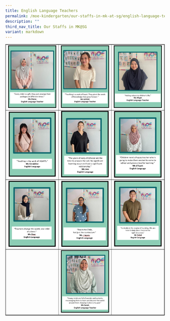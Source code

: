 ```yaml
---
title: English Language Teachers
permalink: /moe-kindergarten/our-staffs-in-mk-at-sg/english-language-teachers/
description: ""
third_nav_title: Our Staffs in MK@SG
variant: markdown
---
```

<table style="border-collapse: collapse; width: 100%;" border="">
<tbody>
<tr>
<td style="width: 33.3333%;"><img src="/images/MOE Kindergarten/Ms_Diana.png"></td>
<td style="width: 33.3333%;"><img src="/images/MOE Kindergarten/Ashilah_EL.png"></td>
<td style="width: 33.3333%;"><img src="/images/MOE Kindergarten/Afiqah_EL.png"></td>
</tr>
<tr>
<td style="width: 33.3333%;"><img src="/images/elt7.png"></td>
<td style="width: 33.3333%;"><img src="/images/elt5.png"></td>
<td style="width: 33.3333%;"><img src="/images/elt6.png"></td>
</tr>
<tr>
<td style="width: 33.3333%;"><img src="/images/elt11.png"></td>
<td style="width: 33.3333%;"><img src="/images/elt12.png"></td>
<td style="width: 33.3333%;"><img src="/images/elt9.png"></td>
</tr>
<tr>
<td style="width: 33.3333%;">&nbsp;</td>
<td style="width: 33.3333%;"><img src="/images/MOE Kindergarten/Sarah_EL.png"></td>
<td style="width: 33.3333%;">&nbsp;</td>
</tr>
</tbody>
</table>